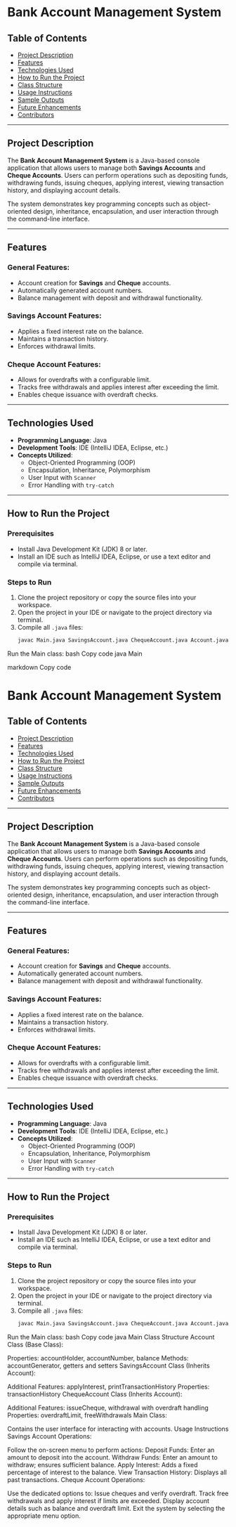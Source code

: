 # Bank Account Management System

## Table of Contents
- [Project Description](#project-description)
- [Features](#features)
- [Technologies Used](#technologies-used)
- [How to Run the Project](#how-to-run-the-project)
- [Class Structure](#class-structure)
- [Usage Instructions](#usage-instructions)
- [Sample Outputs](#sample-outputs)
- [Future Enhancements](#future-enhancements)
- [Contributors](#contributors)

---

## Project Description
The **Bank Account Management System** is a Java-based console application that allows users to manage both **Savings Accounts** and **Cheque Accounts**. Users can perform operations such as depositing funds, withdrawing funds, issuing cheques, applying interest, viewing transaction history, and displaying account details.

The system demonstrates key programming concepts such as object-oriented design, inheritance, encapsulation, and user interaction through the command-line interface.

---

## Features
### General Features:
- Account creation for **Savings** and **Cheque** accounts.
- Automatically generated account numbers.
- Balance management with deposit and withdrawal functionality.

### **Savings Account Features**:
- Applies a fixed interest rate on the balance.
- Maintains a transaction history.
- Enforces withdrawal limits.

### **Cheque Account Features**:
- Allows for overdrafts with a configurable limit.
- Tracks free withdrawals and applies interest after exceeding the limit.
- Enables cheque issuance with overdraft checks.

---

## Technologies Used
- **Programming Language**: Java
- **Development Tools**: IDE (IntelliJ IDEA, Eclipse, etc.)
- **Concepts Utilized**:
  - Object-Oriented Programming (OOP)
  - Encapsulation, Inheritance, Polymorphism
  - User Input with `Scanner`
  - Error Handling with `try-catch`

---

## How to Run the Project
### Prerequisites
- Install Java Development Kit (JDK) 8 or later.
- Install an IDE such as IntelliJ IDEA, Eclipse, or use a text editor and compile via terminal.

### Steps to Run
1. Clone the project repository or copy the source files into your workspace.
2. Open the project in your IDE or navigate to the project directory via terminal.
3. Compile all `.java` files:
   ```bash
   javac Main.java SavingsAccount.java ChequeAccount.java Account.java

Run the Main class:
bash
Copy code
java Main


markdown
Copy code
# Bank Account Management System

## Table of Contents
- [Project Description](#project-description)
- [Features](#features)
- [Technologies Used](#technologies-used)
- [How to Run the Project](#how-to-run-the-project)
- [Class Structure](#class-structure)
- [Usage Instructions](#usage-instructions)
- [Sample Outputs](#sample-outputs)
- [Future Enhancements](#future-enhancements)
- [Contributors](#contributors)

---

## Project Description
The **Bank Account Management System** is a Java-based console application that allows users to manage both **Savings Accounts** and **Cheque Accounts**. Users can perform operations such as depositing funds, withdrawing funds, issuing cheques, applying interest, viewing transaction history, and displaying account details.

The system demonstrates key programming concepts such as object-oriented design, inheritance, encapsulation, and user interaction through the command-line interface.

---

## Features
### General Features:
- Account creation for **Savings** and **Cheque** accounts.
- Automatically generated account numbers.
- Balance management with deposit and withdrawal functionality.

### **Savings Account Features**:
- Applies a fixed interest rate on the balance.
- Maintains a transaction history.
- Enforces withdrawal limits.

### **Cheque Account Features**:
- Allows for overdrafts with a configurable limit.
- Tracks free withdrawals and applies interest after exceeding the limit.
- Enables cheque issuance with overdraft checks.

---

## Technologies Used
- **Programming Language**: Java
- **Development Tools**: IDE (IntelliJ IDEA, Eclipse, etc.)
- **Concepts Utilized**:
  - Object-Oriented Programming (OOP)
  - Encapsulation, Inheritance, Polymorphism
  - User Input with `Scanner`
  - Error Handling with `try-catch`

---

## How to Run the Project
### Prerequisites
- Install Java Development Kit (JDK) 8 or later.
- Install an IDE such as IntelliJ IDEA, Eclipse, or use a text editor and compile via terminal.

### Steps to Run
1. Clone the project repository or copy the source files into your workspace.
2. Open the project in your IDE or navigate to the project directory via terminal.
3. Compile all `.java` files:
   ```bash
   javac Main.java SavingsAccount.java ChequeAccount.java Account.java
Run the Main class:
bash
Copy code
java Main
Class Structure
Account Class (Base Class):

Properties: accountHolder, accountNumber, balance
Methods: accountGenerator, getters and setters
SavingsAccount Class (Inherits Account):

Additional Features: applyInterest, printTransactionHistory
Properties: transactionHistory
ChequeAccount Class (Inherits Account):

Additional Features: issueCheque, withdrawal with overdraft handling
Properties: overdraftLimit, freeWithdrawals
Main Class:

Contains the user interface for interacting with accounts.
Usage Instructions
Savings Account Operations:

Follow the on-screen menu to perform actions:
Deposit Funds: Enter an amount to deposit into the account.
Withdraw Funds: Enter an amount to withdraw; ensures sufficient balance.
Apply Interest: Adds a fixed percentage of interest to the balance.
View Transaction History: Displays all past transactions.
Cheque Account Operations:

Use the dedicated options to:
Issue cheques and verify overdraft.
Track free withdrawals and apply interest if limits are exceeded.
Display account details such as balance and overdraft limit.
Exit the system by selecting the appropriate menu option.

